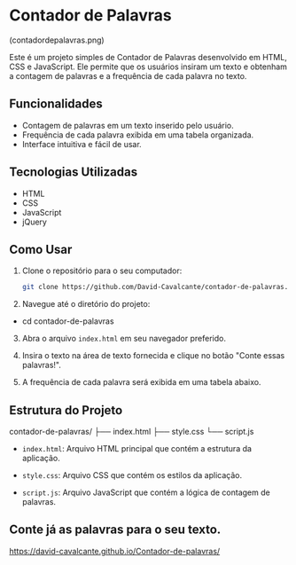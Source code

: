 # Contador de Palavras

(contadordepalavras.png)


Este é um projeto simples de Contador de Palavras desenvolvido em HTML, CSS e JavaScript. Ele permite que os usuários insiram um texto e obtenham a contagem de palavras e a frequência de cada palavra no texto.

## Funcionalidades

- Contagem de palavras em um texto inserido pelo usuário.
- Frequência de cada palavra exibida em uma tabela organizada.
- Interface intuitiva e fácil de usar.

## Tecnologias Utilizadas

- HTML
- CSS
- JavaScript
- jQuery

## Como Usar

1. Clone o repositório para o seu computador:

   ```bash
   git clone https://github.com/David-Cavalcante/contador-de-palavras.git

2. Navegue até o diretório do projeto:

- cd contador-de-palavras

3. Abra o arquivo `index.html` em seu navegador preferido.

4. Insira o texto na área de texto fornecida e clique no botão "Conte essas palavras!".

5. A frequência de cada palavra será exibida em uma tabela abaixo.

## Estrutura do Projeto

contador-de-palavras/
├── index.html
├── style.css
└── script.js

- `index.html`: Arquivo HTML principal que contém a estrutura da aplicação.

- `style.css`: Arquivo CSS que contém os estilos da aplicação.

- `script.js`: Arquivo JavaScript que contém a lógica de contagem de palavras.

## Conte já as palavras para o seu texto.
https://david-cavalcante.github.io/Contador-de-palavras/
